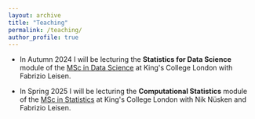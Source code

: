 ```yaml
---
layout: archive
title: "Teaching"
permalink: /teaching/
author_profile: true
---
```


* In Autumn 2024 I will be lecturing the **Statistics for Data Science** module of the [MSc in Data Science](https://www.kcl.ac.uk/study/postgraduate-taught/courses/data-science-msc) at King's College London with Fabrizio Leisen.

* In Spring 2025 I will be lecturing the **Computational Statistics** module of the [MSc in Statistics](https://www.kcl.ac.uk/study/postgraduate-taught/courses/statistics) at King's College London with Nik Nüsken and Fabrizio Leisen.

